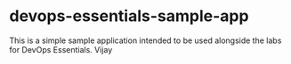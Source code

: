 # devops-essentials-sample-app

This is a simple sample application intended to be used alongside the labs for DevOps Essentials. Vijay
